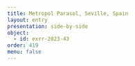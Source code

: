 ```yaml
---
title: Metropol Parasol, Seville, Spain
layout: entry
presentation: side-by-side
object:
  - id: exrr-2023-43
order: 419
menu: false
---
```

